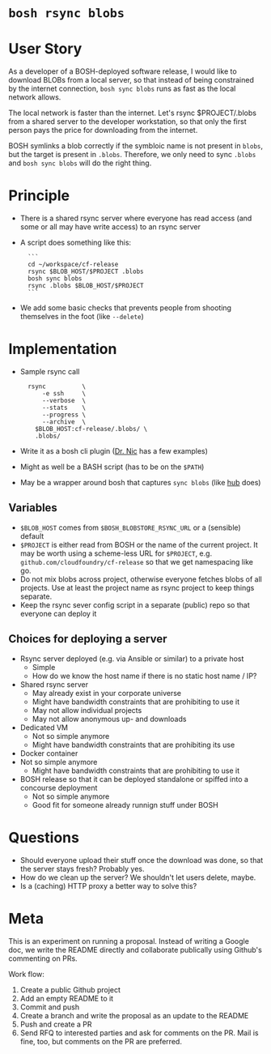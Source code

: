 # `bosh rsync blobs`

# User Story

  As a developer of a BOSH-deployed software release, I would like to download BLOBs from a local server, so that instead of being constrained by the internet connection, `bosh sync blobs` runs as fast as the local network allows.

The local network is faster than the internet. Let's rsync $PROJECT/.blobs from a shared server to the developer workstation, so that only the first person pays the price for downloading from the internet.

BOSH symlinks a blob correctly if the symbloic name is not present in `blobs`, but the target is present in `.blobs`. Therefore, we only need to sync `.blobs` and `bosh sync blobs` will do the right thing.

# Principle

* There is a shared rsync server where everyone has read access (and some or all may have write access) to an rsync server

* A script does something like this:

        ```
        cd ~/workspace/cf-release
        rsync $BLOB_HOST/$PROJECT .blobs
        bosh sync blobs
        rsync .blobs $BLOB_HOST/$PROJECT
        ```

* We add some basic checks that prevents people from shooting themselves in the foot (like `--delete`)

# Implementation

* Sample rsync call

        rsync          \
            -e ssh     \
            --verbose  \
            --stats    \
            --progress \
            --archive  \
          $BLOB_HOST:cf-release/.blobs/ \
          .blobs/

* Write it as a bosh cli plugin ([Dr. Nic](https://github.com/drnic) has a few examples)
* Might as well be a BASH script (has to be on the `$PATH`)
* May be a wrapper around bosh that captures `sync blobs` (like [hub](https://github.com/github/hub) does)

## Variables

* `$BLOB_HOST` comes from `$BOSH_BLOBSTORE_RSYNC_URL` or a (sensible) default
* `$PROJECT` is either read from BOSH or the name of the current project. It may be worth using a scheme-less URL for `$PROJECT`, e.g. `github.com/cloudfoundry/cf-release` so that we get namespacing like go.
* Do not mix blobs across project, otherwise everyone fetches blobs of all projects. Use at least the project name as rsync project to keep things separate.
* Keep the rsync sever config script in a separate (public) repo so that everyone can deploy it

## Choices for deploying a server

* Rsync server deployed (e.g. via Ansible or similar) to a private host
  * Simple
  * How do we know the host name if there is no static host name / IP?
* Shared rsync server
  * May already exist in your corporate universe
  * Might have bandwidth constraints that are prohibiting to use it
  * May not allow individual projects
  * May not allow anonymous up- and downloads
* Dedicated VM
  * Not so simple anymore
  * Might have bandwidth constraints that are prohibiting its use
* Docker container
* Not so simple anymore
  * Might have bandwidth constraints that are prohibiting to use it
* BOSH release so that it can be deployed standalone or spiffed into a concourse deployment
  * Not so simple anymore
  * Good fit for someone already runnign stuff under BOSH

# Questions

* Should everyone upload their stuff once the download was done, so that the server stays fresh? Probably yes.
* How do we clean up the server? We shouldn't let users delete, maybe.
* Is a (caching) HTTP proxy a better way to solve this?

# Meta

This is an experiment on running a proposal. Instead of writing a Google doc, we write the README directly and collaborate publically using Github's commenting on PRs.

Work flow:

1. Create a public Github project
1. Add an empty README to it
1. Commit and push
1. Create a branch and write the proposal as an update to the README
1. Push and create a PR
1. Send RFQ to interested parties and ask for comments on the PR. Mail is fine, too, but comments on the PR are preferred.
